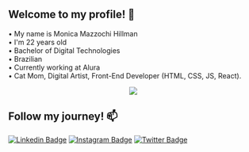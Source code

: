 ## Welcome to my profile! 👋

• My name is Monica Mazzochi Hillman <br>
• I'm 22 years old <br>
• Bachelor of Digital Technologies <br>
• Brazilian <br>
• Currently working at Alura <br>
• Cat Mom, Digital Artist, Front-End Developer (HTML, CSS, JS, React). <br>

<p align="center"> <img src="https://github-readme-stats.vercel.app/api?username=monicahillman&count_private=true&show_icons=true&theme=radical" /> </p>

## Follow my journey! 📫

[![Linkedin Badge](https://img.shields.io/badge/-LinkedIn-blue?style=flat-square&logo=Linkedin&logoColor=white&link=https://www.linkedin.com/in/monicamhillman/)](https://www.linkedin.com/in/monicamhillman/)
[![Instagram Badge](https://img.shields.io/badge/-Instagram-C13584?style=flat-square&labelColor=C13584&logo=instagram&logoColor=white&link=https://www.instagram.com/monis.png/)](https://www.instagram.com/tech.moni/)
[![Twitter Badge](https://img.shields.io/badge/-Twitter-blue?style=flat-square&logo=Twitter&logoColor=white&link=https://www.twitter.com/monispng/)](https://www.twitter.com/monispng)
